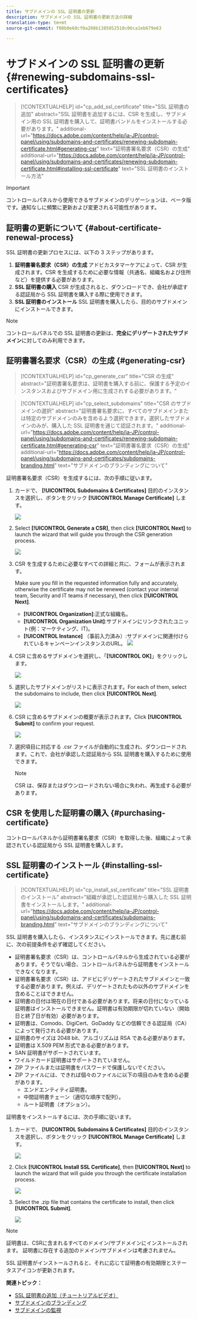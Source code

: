 ```yaml
---
title: サブドメインの SSL 証明書の更新
description: サブドメインの SSL 証明書の更新方法の詳細
translation-type: tm+mt
source-git-commit: f08b0e68cf0a208b1385052510c06ca1eb679e63

---
```



# サブドメインの SSL 証明書の更新 {#renewing-subdomains-ssl-certificates}

>[!CONTEXTUALHELP]
>id=&quot;cp_add_ssl_certificate&quot;
>title=&quot;SSL 証明書の追加&quot;
>abstract=&quot;SSL 証明書を追加するには、CSR を生成し、サブドメイン用の SSL 証明書を購入して、証明書バンドルをインストールする必要があります。&quot;
>additional-url=&quot;https://docs.adobe.com/content/help/ja-JP/control-panel/using/subdomains-and-certificates/renewing-subdomain-certificate.html#generating-csr&quot; text=&quot;証明書署名要求（CSR）の生成&quot;
>additional-url=&quot;https://docs.adobe.com/content/help/ja-JP/control-panel/using/subdomains-and-certificates/renewing-subdomain-certificate.html#installing-ssl-certificate&quot; text=&quot;SSL 証明書のインストール方法&quot;

>[!IMPORTANT]
>
>コントロールパネルから使用できるサブドメインのデリゲーションは、ベータ版です。通知なしに頻繁に更新および変更される可能性があります。

## 証明書の更新について {#about-certificate-renewal-process}

SSL 証明書の更新プロセスには、以下の 3 ステップがあります。

1. **証明書署名要求（CSR）の生成**
アドビカスタマーケアによって、CSR が生成されます。CSR を生成するために必要な情報（共通名、組織名および住所など）を提供する必要があります。
1. **SSL 証明書の購入**
CSR が生成されると、ダウンロードでき、会社が承認する認証局から SSL 証明書を購入する際に使用できます。
1. **SSL 証明書のインストール**
SSL 証明書を購入したら、目的のサブドメインにインストールできます。

>[!NOTE]
>
>コントロールパネルでの SSL 証明書の更新は、**完全にデリゲートされたサブドメイン**&#x200B;に対してのみ利用できます。

## 証明書署名要求（CSR）の生成 {#generating-csr}

>[!CONTEXTUALHELP]
>id=&quot;cp_generate_csr&quot;
>title=&quot;CSR の生成&quot;
>abstract=&quot;証明書署名要求は、証明書を購入する前に、保護する予定のインスタンスおよびサブドメイン用に生成されする必要があります。&quot;

>[!CONTEXTUALHELP]
>id=&quot;cp_select_subdomains&quot;
>title=&quot;CSR のサブドメインの選択&quot;
>abstract=&quot;証明書署名要求に、すべてのサブドメインまたは特定のサブドメインのみを含めるよう選択できます。選択したサブドメインのみが、購入した SSL 証明書を通じて認証されます。&quot;
>additional-url=&quot;https://docs.adobe.com/content/help/ja-JP/control-panel/using/subdomains-and-certificates/renewing-subdomain-certificate.html#generating-csr&quot; text=&quot;証明書署名要求（CSR）の生成&quot;
>additional-url=&quot;https://docs.adobe.com/content/help/ja-JP/control-panel/using/subdomains-and-certificates/subdomains-branding.html&quot; text=&quot;サブドメインのブランディングについて&quot;

証明書署名要求（CSR）を生成するには、次の手順に従います。

1. カードで、 **[!UICONTROL Subdomains & Certificates]** 目的のインスタンスを選択し、ボタンをクリック **[!UICONTROL Manage Certificate]** します。

   ![](assets/renewal1.png)

1. Select **[!UICONTROL Generate a CSR]**, then click **[!UICONTROL Next]** to launch the wizard that will guide you through the CSR generation process.

   ![](assets/renewal2.png)

1. CSR を生成するために必要なすべての詳細と共に、フォームが表示されます。

   Make sure you fill in the requested information fully and accurately, otherwise the certificate may not be renewed (contact your internal team, Security and IT teams if necessary), then click **[!UICONTROL Next]**.

   * **[!UICONTROL Organization]**:正式な組織名。
   * **[!UICONTROL Organization Unit]**:サブドメインにリンクされたユニット(例：マーケティング、IT)。
   * **[!UICONTROL Instance]** （事前入力済み）:サブドメインに関連付けられているキャンペーンインスタンスのURL。
   ![](assets/renewal3.png)

1. CSR に含めるサブドメインを選択し、「**[!UICONTROL OK]**」をクリックします。

   ![](assets/renewal4.png)

1. 選択したサブドメインがリストに表示されます。For each of them, select the subdomains to include, then click **[!UICONTROL Next]**.

   ![](assets/renewal5.png)

1. CSR に含めるサブドメインの概要が表示されます。Click **[!UICONTROL Submit]** to confirm your request.

   ![](assets/renewal6.png)

1. 選択項目に対応する .csr ファイルが自動的に生成され、ダウンロードされます。これで、会社が承認した認証局から SSL 証明書を購入するために使用できます。

   >[!NOTE]
   >
   >CSR は、保存またはダウンロードされない場合に失われ、再生成する必要があります。

## CSR を使用した証明書の購入 {#purchasing-certificate}

コントロールパネルから証明書署名要求（CSR）を取得した後、組織によって承認されている認証局から SSL 証明書を購入します。

## SSL 証明書のインストール {#installing-ssl-certificate}

>[!CONTEXTUALHELP]
>id=&quot;cp_install_ssl_certificate&quot;
>title=&quot;SSL 証明書のインストール&quot;
>abstract=&quot;組織が承認した認証局から購入した SSL 証明書をインストールします。&quot;
>additional-url=&quot;https://docs.adobe.com/content/help/ja-JP/control-panel/using/subdomains-and-certificates/subdomains-branding.html&quot; text=&quot;サブドメインのブランディングについて&quot;

SSL 証明書を購入したら、インスタンスにインストールできます。先に進む前に、次の前提条件を必ず確認してください。

* 証明書署名要求（CSR）は、コントロールパネルから生成されている必要があります。そうでない場合、コントロールパネルから証明書をインストールできなくなります。
* 証明書署名要求（CSR）は、アドビにデリゲートされたサブドメインと一致する必要があります。例えば、デリゲートされたもの以外のサブドメインを含めることはできません。
* 証明書の日付は現在の日付である必要があります。将来の日付になっている証明書はインストールできません。証明書は有効期限が切れていない（開始日と終了日が有効）必要があります。
* 証明書は、Comodo、DigiCert、GoDaddy などの信頼できる認証局（CA）によって発行される必要があります。
* 証明書のサイズは 2048 bit、アルゴリズムは RSA である必要があります。
* 証明書は X.509 PEM 形式である必要があります。
* SAN 証明書がサポートされています。
* ワイルドカード証明書はサポートされていません。
* ZIP ファイルまたは証明書をパスワードで保護しないでください。
* ZIP ファイルには、できれば個々のファイルに以下の項目のみを含める必要があります。
   * エンドエンティティ証明書。
   * 中間証明書チェーン（適切な順序で配列）。
   * ルート証明書（オプション）。

証明書をインストールするには、次の手順に従います。

1. カードで、 **[!UICONTROL Subdomains & Certificates]** 目的のインスタンスを選択し、ボタンをクリック **[!UICONTROL Manage Certificate]** します。

   ![](assets/renewal1.png)

1. Click **[!UICONTROL Install SSL Certificate]**, then **[!UICONTROL Next]** to launch the wizard that will guide you through the certificate installation process.

   ![](assets/install1.png)

1. Select the .zip file that contains the certificate to install, then click **[!UICONTROL Submit]**.

   ![](assets/install2.png)

>[!NOTE]
>
>証明書は、CSRに含まれるすべてのドメイン/サブドメインにインストールされます。 証明書に存在する追加のドメイン/サブドメインは考慮されません。

SSL 証明書がインストールされると、それに応じて証明書の有効期限とステータスアイコンが更新されます。

**関連トピック：**

* [SSL 証明書の追加（チュートリアルビデオ）](https://docs.adobe.com/content/help/en/campaign-learn/campaign-standard-tutorials/administrating/control-panel/adding-ssl-certificates.html)
* [サブドメインのブランディング](../../subdomains-certificates/using/subdomains-branding.md)
* [サブドメインの監視](../../subdomains-certificates/using/monitoring-subdomains.md)